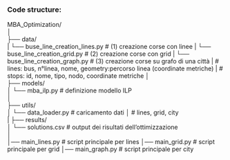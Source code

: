 ### Code structure:


MBA_Optimization/  
│  
├── data/  
|   └── buse_line_creation_lines.py      # (1) creazione corse con linee
|   └── buse_line_creation_grid.py       # (2) creazione corse con grid
|   └── buse_line_creation_graph.py      # (3) creazione corse su grafo di una città
|       # lines: bus, n°linea, nome, geometry:percorso linea (coordinate metriche)
|       # stops: id, nome, tipo, nodo, coordinate metriche
│  
├── models/  
│   └── mba_ilp.py          # definizione modello ILP   
│  
├── utils/  
│   └── data_loader.py      # caricamento dati 
│                           # lines,  grid,  city  
|
├── results/  
│   └── solutions.csv            # output dei risultati dell’ottimizzazione  
│  
│── main_lines.py                # script principale per lines
│── main_grid.py                 # script principale per grid
│── main_graph.py                 # script principale per city      

